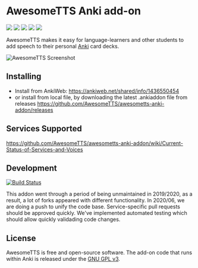 # AwesomeTTS Anki add-on

<a href="https://github.com/AwesomeTTS/awesometts-anki-addon/releases" rel="nofollow"><img src="https://img.shields.io/github/v/release/AwesomeTTS/awesometts-anki-addon"></a> <img src="https://img.shields.io/github/license/AwesomeTTS/awesometts-anki-addon"> <a href="https://github.com/AwesomeTTS/awesometts-anki-addon" rel="nofollow"><img src="https://img.shields.io/travis/AwesomeTTS/awesometts-anki-addon"></a> <a href="https://github.com/AwesomeTTS/awesometts-anki-addon/issues" rel="nofollow"><img src="https://img.shields.io/github/issues/AwesomeTTS/awesometts-anki-addon"></a> <a href="https://github.com/AwesomeTTS/awesometts-anki-addon/pulls" rel="nofollow"><img src="https://img.shields.io/github/issues-pr/AwesomeTTS/awesometts-anki-addon"></a>

AwesomeTTS makes it easy for language-learners and other students to add
speech to their personal [Anki](https://apps.ankiweb.net) card decks.

![AwesomeTTS Screenshot](https://raw.githubusercontent.com/AwesomeTTS/awesometts-anki-addon/master/screenshots/awesometts_add_azure_mandarin.jpg)

## Installing

* Install from AnkiWeb: https://ankiweb.net/shared/info/1436550454
* or install from local file, by downloading the latest .ankiaddon file from releases https://github.com/AwesomeTTS/awesometts-anki-addon/releases

## Services Supported
https://github.com/AwesomeTTS/awesometts-anki-addon/wiki/Current-Status-of-Services-and-Voices

## Development

[![Build Status](https://travis-ci.org/AwesomeTTS/awesometts-anki-addon.svg?branch=master)](https://travis-ci.org/AwesomeTTS/awesometts-anki-addon)

This addon went through a period of being unmaintained in 2019/2020, as a result, a lot of forks appeared with different functionality. In 2020/06, we are doing a push to unify the code base. Service-specific pull requests should be approved quickly. We've implemented automated testing which should allow quickly validading code changes.

## License

AwesomeTTS is free and open-source software. The add-on code that runs within
Anki is released under the [GNU GPL v3](LICENSE.txt).
